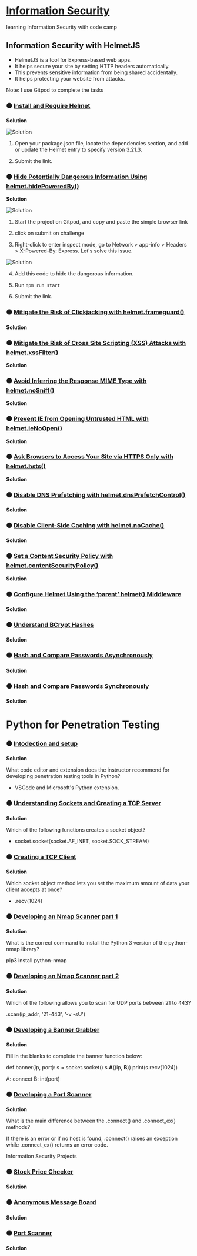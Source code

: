 # [Information Security](https://www.freecodecamp.org/learn/information-security/)
learning Information Security with code camp

## Information Security with HelmetJS

- HelmetJS is a tool for Express-based web apps.
- It helps secure your site by setting HTTP headers automatically.
- This prevents sensitive information from being shared accidentally.
- It helps protecting your website from attacks.

Note: I use Gitpod to complete the tasks

### ⚫ [Install and Require Helmet](https://www.freecodecamp.org/learn/information-security/information-security-with-helmetjs/install-and-require-helmet)

**Solution**

![Solution](img/day1.png)

1. Open your package.json file, locate the dependencies section, and add or update the Helmet entry to specify version 3.21.3.

2. Submit the link.

### ⚫ [Hide Potentially Dangerous Information Using helmet.hidePoweredBy()](https://www.freecodecamp.org/learn/information-security/information-security-with-helmetjs/hide-potentially-dangerous-information-using-helmet-hidepoweredby)

**Solution**

![Solution](img/day2_1.png)

1. Start the project on Gitpod, and copy and paste the simple browser link

2. click on submit on challenge

3. Right-click to enter inspect mode, go to Network > app-info > Headers > X-Powered-By: Express. Let's solve this issue. 

![Solution](img/day2_2.png)

4. Add this code to hide the dangerous information.

5. Run `npm run start`

6. Submit the link.

### ⚫ [Mitigate the Risk of Clickjacking with helmet.frameguard()](https://www.freecodecamp.org/learn/information-security/information-security-with-helmetjs/mitigate-the-risk-of-clickjacking-with-helmet-frameguard)

**Solution**

### ⚫ [Mitigate the Risk of Cross Site Scripting (XSS) Attacks with helmet.xssFilter()](https://www.freecodecamp.org/learn/information-security/information-security-with-helmetjs/mitigate-the-risk-of-cross-site-scripting-xss-attacks-with-helmet-xssfilter)

**Solution**

### ⚫ [Avoid Inferring the Response MIME Type with helmet.noSniff()](https://www.freecodecamp.org/learn/information-security/information-security-with-helmetjs/avoid-inferring-the-response-mime-type-with-helmet-nosniff)

**Solution**

### ⚫ [Prevent IE from Opening Untrusted HTML with helmet.ieNoOpen()](https://www.freecodecamp.org/learn/information-security/information-security-with-helmetjs/prevent-ie-from-opening-untrusted-html-with-helmet-ienoopen)

**Solution**

### ⚫ [Ask Browsers to Access Your Site via HTTPS Only with helmet.hsts()](https://www.freecodecamp.org/learn/information-security/information-security-with-helmetjs/ask-browsers-to-access-your-site-via-https-only-with-helmet-hsts)

**Solution**

### ⚫ [Disable DNS Prefetching with helmet.dnsPrefetchControl()](https://www.freecodecamp.org/learn/information-security/information-security-with-helmetjs/disable-dns-prefetching-with-helmet-dnsprefetchcontrol)

**Solution**

### ⚫ [Disable Client-Side Caching with helmet.noCache()](https://www.freecodecamp.org/learn/information-security/information-security-with-helmetjs/disable-client-side-caching-with-helmet-nocache)

**Solution**

### ⚫ [Set a Content Security Policy with helmet.contentSecurityPolicy()](https://www.freecodecamp.org/learn/information-security/information-security-with-helmetjs/set-a-content-security-policy-with-helmet-contentsecuritypolicy)

**Solution**

### ⚫ [Configure Helmet Using the ‘parent’ helmet() Middleware](https://www.freecodecamp.org/learn/information-security/information-security-with-helmetjs/configure-helmet-using-the-parent-helmet-middleware)

**Solution**

### ⚫ [Understand BCrypt Hashes](https://www.freecodecamp.org/learn/information-security/information-security-with-helmetjs/understand-bcrypt-hashes)

**Solution**

### ⚫ [Hash and Compare Passwords Asynchronously](https://www.freecodecamp.org/learn/information-security/information-security-with-helmetjs/hash-and-compare-passwords-asynchronously)

**Solution**

### ⚫ [Hash and Compare Passwords Synchronously](https://www.freecodecamp.org/learn/information-security/information-security-with-helmetjs/hash-and-compare-passwords-synchronously)

**Solution**


# Python for Penetration Testing


### ⚫ [Intodection and setup](https://www.freecodecamp.org/learn/information-security/python-for-penetration-testing/introduction-and-setup)

**Solution**

What code editor and extension does the instructor recommend for developing penetration testing tools in Python?

- VSCode and Microsoft's Python extension.

### ⚫ [Understanding Sockets and Creating a TCP Server](https://www.freecodecamp.org/learn/information-security/python-for-penetration-testing/understanding-sockets-and-creating-a-tcp-server)

**Solution**

Which of the following functions creates a socket object?

- socket.socket(socket.AF_INET, socket.SOCK_STREAM)

### ⚫ [Creating a TCP Client](https://www.freecodecamp.org/learn/information-security/python-for-penetration-testing/creating-a-tcp-client)

**Solution**

Which socket object method lets you set the maximum amount of data your client accepts at once?

- .recv(1024)

### ⚫ [Developing an Nmap Scanner part 1](https://www.freecodecamp.org/learn/information-security/python-for-penetration-testing/developing-an-nmap-scanner-part-1)

**Solution**

What is the correct command to install the Python 3 version of the python-nmap library?

pip3 install python-nmap

### ⚫ [Developing an Nmap Scanner part 2](https://www.freecodecamp.org/learn/information-security/python-for-penetration-testing/developing-an-nmap-scanner-part-2)

**Solution**

Which of the following allows you to scan for UDP ports between 21 to 443?


.scan(ip_addr, '21-443', '-v -sU')

### ⚫ [Developing a Banner Grabber](https://www.freecodecamp.org/learn/information-security/python-for-penetration-testing/developing-a-banner-grabber)

**Solution**

Fill in the blanks to complete the banner function below:

def banner(ip, port):
    s = socket.socket()
    s.__A__((ip, __B__))
    print(s.recv(1024))

A: connect
B: int(port)

### ⚫ [Developing a Port Scanner](https://www.freecodecamp.org/learn/information-security/python-for-penetration-testing/developing-a-port-scanner)

**Solution**

What is the main difference between the .connect() and .connect_ex() methods?

If there is an error or if no host is found, .connect() raises an exception while .connect_ex() returns an error code.


Information Security Projects

### ⚫ [Stock Price Checker](https://www.freecodecamp.org/learn/information-security/information-security-projects/stock-price-checker)

**Solution**

### ⚫ [Anonymous Message Board](https://www.freecodecamp.org/learn/information-security/information-security-projects/anonymous-message-board)

**Solution**

### ⚫ [Port Scanner](https://www.freecodecamp.org/learn/information-security/information-security-projects/port-scanner)

**Solution**
